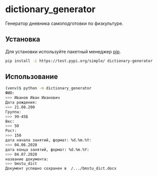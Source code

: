 # dictionary_generator

Генератор дневника самоподготовки по физкультуре.

## Установка

Для установки используйте пакетный менеджер [pip](https://pip.pypa.io/en/stable/).

```bash
pip install -i https://test.pypi.org/simple/ dictionary-generator
```

## Использование

```bash
(venv)$ python -m dictionary_generator
ФИО:
>>> Иванов Иван Иванович
Дата рождения:
>>> 21.08.200
Группа:
>>> Э9-45Б
Вес:
>>> 50
Рост:
>>> 150
дата начала занятий, формат: %d.%m.%Y:
>>> 04.06.2020
дата конца занятий, формат: %d.%m.%Y:
>>> 04.07.2020
название документа:
>>> bmstu_dict
Документ успешно сохранен в  /.../bmstu_dict.docx

```
